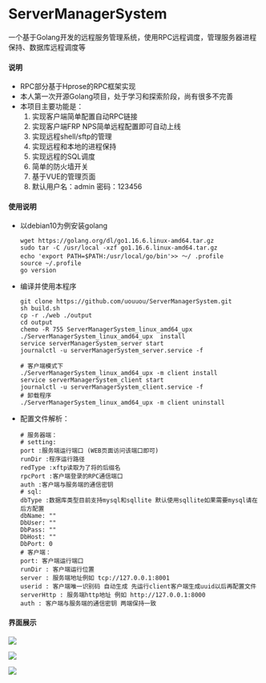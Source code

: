
# ServerManagerSystem
一个基于Golang开发的远程服务管理系统，使用RPC远程调度，管理服务器进程保持、数据库远程调度等

#### 说明
- RPC部分基于Hprose的RPC框架实现
- 本人第一次开源Golang项目，处于学习和探索阶段，尚有很多不完善
- 本项目主要功能是：
   1. 实现客户端简单配置自动RPC链接
   1. 实现客户端FRP NPS简单远程配置即可自动上线
   1. 实现远程shell/sftp的管理
   1. 实现远程和本地的进程保持
   1. 实现远程的SQL调度
   1. 简单的防火墙开关
   1. 基于VUE的管理页面
   1. 默认用户名：admin 密码：123456

#### 使用说明
- 以debian10为例安装golang

   ```shelL
   wget https://golang.org/dl/go1.16.6.linux-amd64.tar.gz
   sudo tar -C /usr/local -xzf go1.16.6.linux-amd64.tar.gz
   echo 'export PATH=$PATH:/usr/local/go/bin'>> 〜/ .profile
   source ~/.profile
   go version
   ```

- 编译并使用本程序
  ```shelL
  git clone https://github.com/uouuou/ServerManagerSystem.git
  sh build.sh
  cp -r ./web ./output
  cd output
  chemo -R 755 ServerManagerSystem_linux_amd64_upx 
  ./ServerManagerSystem_linux_amd64_upx  install
  service serverManagerSystem_server start
  journalctl -u serverManagerSystem_server.service -f
  ```
  ```shelL
  # 客户端模式下
  ./ServerManagerSystem_linux_amd64_upx -m client install
  service serverManagerSystem_client start
  journalctl -u serverManagerSystem_client.service -f
  # 卸载程序
  ./ServerManagerSystem_linux_amd64_upx -m client uninstall
  ```
 - 配置文件解析：
    ```shelL
    # 服务器端：
    # setting:
    port :服务端运行端口 (WEB页面访问该端口即可)
    runDir :程序运行路径
    redType :xftp读取为了将的后缀名
    rpcPort :客户端登录的RPC通信端口     
    auth :客户端与服务端的通信密钥
    # sql:
    dbType :数据库类型目前支持mysql和sqllite 默认使用sqllite如果需要mysql请在后方配置
    dbName: ""
    DbUser: ""
    DbPass: ""
    DbHost: ""
    DbPort: 0
    # 客户端：
    port: 客户端运行端口
    runDir : 客户端运行位置
    server : 服务端地址例如 tcp://127.0.0.1:8001
    userid : 客户端唯一识别码 自动生成 先运行client客户端生成uuid以后再配置文件
    serverHttp : 服务端http地址 例如 http://127.0.0.1:8000
    auth : 客户端与服务端的通信密钥 两端保持一致
    ```

#### 界面展示

![](https://i.lioil.cc/o0o/2021/07/16/cb05fdb0a62eab34.png)

![](https://i.lioil.cc/o0o/2021/07/16/44a0afb55adcce97.png)

![](https://i.lioil.cc/o0o/2021/07/16/03e8c5f739f7037e.png)
